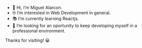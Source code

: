 - 👋 Hi, I’m Miguel Alarcon.
- 🤓 I’m interested in Web Development in general.
- 📚 I’m currently learning Reactjs.
- 🏢 I’m looking for an oportunity to keep developing myself in a professional environment.

Thanks for visiting! 😀

<!---
malarcongh/malarcongh is a ✨ special ✨ repository because its `README.md` (this file) appears on your GitHub profile.
You can click the Preview link to take a look at your changes.
--->
